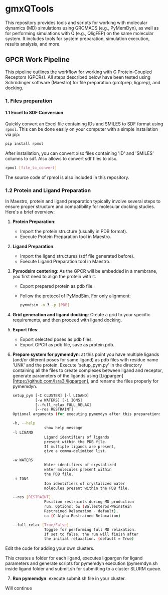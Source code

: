 # gmxQTools
This repository provides tools and scripts for working with molecular dynamics (MD) simulations using GROMACS (e.g., PyMemDyn), as well as for performing simulations with Q (e.g., QligFEP) on the same molecular system. It includes tools for system preparation, simulation execution, results analysis, and more.

## GPCR Work Pipeline

This pipeline outlines the workflow for working with G Protein-Coupled Receptors (GPCRs). All steps described below have been tested using Schrödinger software (Maestro) for file preparation (protprep, ligprep), and docking.

### 1. Files preparation

#### 1.1 Excel to SDF Conversion

Quickly convert an Excel file containing IDs and SMILES to SDF format using `rpmol`. This can be done easily on your computer with a simple installation via pip:

```bash
pip install rpmol
```
After installation, you can convert xlsx files containing 'ID' and 'SMILES' columns to sdf. Also allows to convert sdf files to xlsx.
```bash
rpmol [file_to_convert]
```

The source code of rpmol is also included in this repository.

### 1.2 Protein and Ligand Preparation

In Maestro, protein and ligand preparation typically involve several steps to ensure proper structure and compatibility for molecular docking studies. Here's a brief overview:

1. **Protein Preparation**:
    - Import the protein structure (usually in PDB format).
    - Execute Protein Preparation tool in Maestro.

2. **Ligand Preparation**:
    - Import the ligand structures (sdf file generated before).
    - Execute Ligand Preparation tool in Maestro.

3. **Pymodsim centering**: As the GPCR will be embedded in a membrane, you first need to align the protein with it.
    - Export prepared protein as pdb file.
    - Follow the protocol of [PyModSim](https://github.com/GPCR-ModSim/pymodsim). For only alignment:

      ```bash
      pymodsim -n 3 -p [PDB]
      ```
      
4. **Grid generation and ligand docking**: Create a grid to your specific requirements, and then proceed with ligand docking.
   
5. **Export files**:
    - Export selected poses as pdb files.
    - Export GPCR as pdb file, save as protein.pdb.

6. **Prepare system for pymemdyn**: at this point you have multiple ligands (and/or diferent poses for same ligand) as pdb files with residue name 'UNK' and the protein.
   Execute 'setup_pym.py' in the directory containing all the files to create complexes between ligand and receptor, generate parameters of the ligands using [Ligpargen][https://github.com/Isra3l/ligpargen], and rename the files properly for pymemdyn.
      ```bash
      setup_pym [-C CLUSTER] [-l LIGAND]
                [-w WATERS] [-i IONS]
                [--full_relax FULL_RELAX]
                [--res RESTRAINT]
      Optional arguments (for executing pymemdyn after this preparation:

      -h, --help
                    show help message
      -l LIGAND
                    Ligand identifiers of ligands
                    present within the PDB file.
                    If multiple ligands are present,
                    give a comma-delimited list.
      
      -w WATERS
                    Water identifiers of crystalized
                    water molecules present within
                    the PDB file.
      -i IONS
                    Ion identifiers of crystalized water
                    molecules present within the PDB file.
      
      --res [RESTRAINT]
                    Position restraints during MD production
                    run. Options: bw (Ballesteros-Weinstein
                    Restrained Relaxation - default),
                    ca (C-Alpha Restrained Relaxation)

      --full_relax [True/False]
                    Toggle for performing full MD relaxation.
                    If set to false, the run will finish after
                    the initial relaxation. (default = True)
      ```

Edit the code for adding your own clusters.
    
This creates a folder for each ligand, executes ligpargen for ligand parameters and generate scripts for pymemdyn execution (pymemdyn.sh inside ligand folder and submit.sh for           submitting to a cluster SLURM queue.

7. **Run pymemdyn**: execute submit.sh file in your cluster.

Will continue
